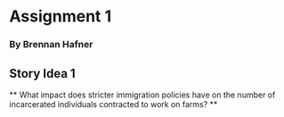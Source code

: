 # Assignment 1

### By Brennan Hafner

## Story Idea 1
** What impact does stricter immigration policies have on the number of incarcerated individuals contracted to work on farms? **



